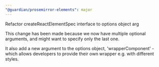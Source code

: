 ```yaml
---
"@guardian/prosemirror-elements": major
---
```


Refactor createReactElementSpec interface to options object arg

This change has been made because we now have multiple optional arguments, and might want to specify only the last one.

It also add a new argument to the options object, 'wrapperComponent' - which allows developers to provide their own wrapper e.g. with different styles.